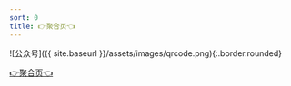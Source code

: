 ```yaml
---
sort: 0
title: 👉聚合页👈
---
```


![公众号]({{ site.baseurl }}/assets/images/qrcode.png){:.border.rounded}

[👉聚合页👈](https://wesleyone.github.io/)